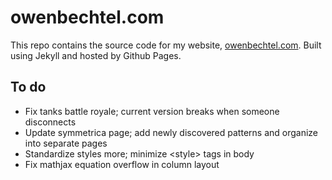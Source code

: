 # owenbechtel.com
This repo contains the source code for my website, [owenbechtel.com](https://owenbechtel.com). Built using Jekyll and hosted by Github Pages.

## To do
* Fix tanks battle royale; current version breaks when someone disconnects
* Update symmetrica page; add newly discovered patterns and organize into separate pages
* Standardize styles more; minimize &lt;style&gt; tags in body
* Fix mathjax equation overflow in column layout